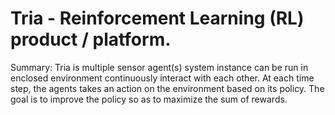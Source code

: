 # Tria - Reinforcement Learning (RL) product / platform.

Summary: Tria is multiple sensor agent(s) system instance can be run in enclosed environment continuously interact with each other. At each time step, the agents takes an action on the environment based on its policy. The goal is to improve the policy so as to maximize the sum of rewards.

